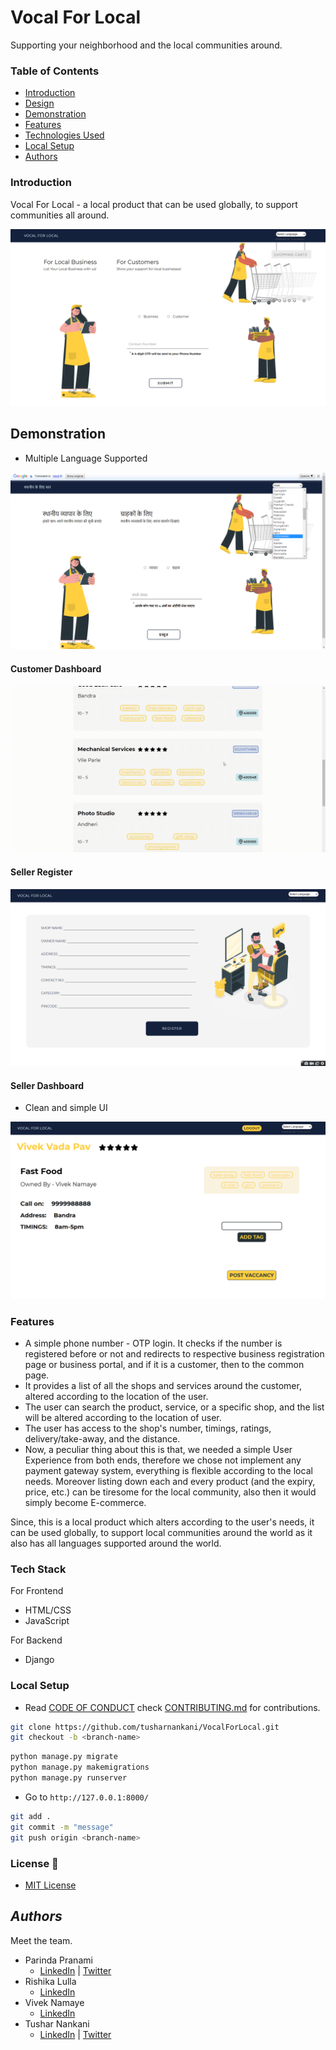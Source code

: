# Vocal For Local

Supporting your neighborhood and the local communities around.

<!-- ![VocalForLocal](https://socialify.git.ci/tusharnankani/VocalForLocal/image?description=1&font=Raleway&forks=1&issues=1&language=1&owner=1&pattern=Floating%20Cogs&pulls=1&stargazers=1&theme=Dark) -->

### Table of Contents

-   [Introduction](#introduction)
-   [Design](/docs/)
-   [Demonstration](#demonstration)
-   [Features](#features)
-   [Technologies Used](#tech-stack)
-   [Local Setup](#local-setup)
-   [Authors](#authors)

### Introduction

Vocal For Local - a local product that can be used globally, to support communities all around.

![homepage](docs/images/homepage.png)

## Demonstration

- Multiple Language Supported

![homepage](docs/images/home-language.png)

#### Customer Dashboard

![homepage](docs/images/customer.gif)

#### Seller Register

![seller-register](docs/images/register.png)

#### Seller Dashboard

 - Clean and simple UI
 
![homepage](docs/images/seller-dashboard.png)

### Features

-   A simple phone number - OTP login. It checks if the number is registered before or not and redirects to respective business registration page or business portal, and if it is a customer, then to the common page.
-   It provides a list of all the shops and services around the customer, altered according to the location of the user.
-   The user can search the product, service, or a specific shop, and the list will be altered according to the location of user.
-   The user has access to the shop's number, timings, ratings, delivery/take-away, and the distance.
-   Now, a peculiar thing about this is that, we needed a simple User Experience from both ends, therefore we chose not implement any payment gateway system, everything is flexible according to the local needs. Moreover listing down each and every product (and the expiry, price, etc.) can be tiresome for the local community, also then it would simply become E-commerce.

Since, this is a local product which alters according to the user's needs, it can be used globally, to support local communities around the world as it also has all languages supported around the world.

### Tech Stack

For Frontend

-   HTML/CSS
-   JavaScript

For Backend

-   Django

### Local Setup

- Read [CODE OF CONDUCT](CODE_OF_CONDUCT.md) check [CONTRIBUTING.md](/CONTRIBUTING.md) for contributions.

```bash
git clone https://github.com/tusharnankani/VocalForLocal.git
git checkout -b <branch-name>
```

```python
python manage.py migrate
python manage.py makemigrations
python manage.py runserver
```

-   Go to `http://127.0.0.1:8000/`

```bash
git add .
git commit -m "message"
git push origin <branch-name>
```

### License 📜

- [MIT License](/LICENSE)

## _Authors_

Meet the team.

- Parinda Pranami
  - [LinkedIn](https://www.linkedin.com/in/parinda-pranami-13943b1aa/) | [Twitter](https://twitter.com/parindda_)
- Rishika Lulla
  - [LinkedIn](https://www.linkedin.com/in/rishika-lulla-48109b1b1)
- Vivek Namaye
  - [LinkedIn](https://www.linkedin.com/in/viveknamaye/)
- Tushar Nankani
  - [LinkedIn](https://www.linkedin.com/in/tusharnankani/) | [Twitter](https://twitter.com/tusharnankanii)
